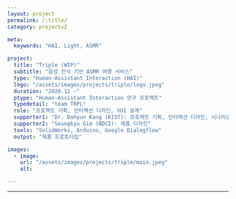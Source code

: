 ```yaml
---
layout: project
permalink: /:title/
category: projects2

meta:
  keywords: "HAI, Light, ASMR"

project:
  title: "Triple (WIP)"
  subtitle: "음성 인식 기반 ASMR 여행 서비스"
  type: "Human-Assistant Interaction (HAI)"
  logo: "/assets/images/projects/triple/logo.jpeg"
  duration: "2020.12 ~"
  ptype: "Human-Assistant Interaction 연구 프로젝트"
  typedetail: "team TRPL"
  role: "프로젝트 기획, 인터랙션 디자인, VUI 설계"
  supporter1: "Dr. Dahyun Kang (KIST): 프로젝트 기획, 인터랙션 디자인, 시나리오 설계"
  supporter2: "Seungkyu Gim (BDCI): 제품 디자인"
  tools: "SolidWorks, Arduino, Google Dialogflow"
  output: "제품 프로토타입"

images:
  - image:
    url: "/assets/images/projects/triple/main.jpeg"
    alt:

---
```

---
<br>
